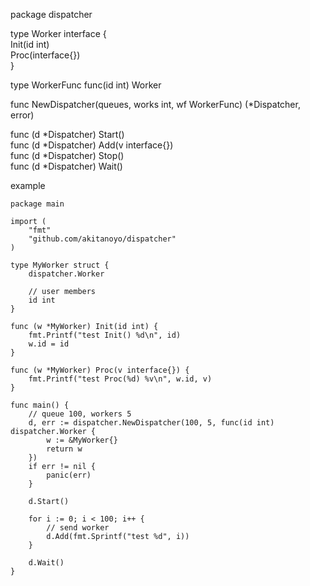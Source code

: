 package dispatcher

type Worker interface {  
	Init(id int)  
	Proc(interface{})  
}  

type WorkerFunc func(id int) Worker  

func NewDispatcher(queues, works int, wf WorkerFunc) (*Dispatcher, error)  

func (d *Dispatcher) Start()  
func (d *Dispatcher) Add(v interface{})  
func (d *Dispatcher) Stop()  
func (d *Dispatcher) Wait()  


example
```
package main

import (
    "fmt"
	"github.com/akitanoyo/dispatcher"
)

type MyWorker struct {
    dispatcher.Worker

    // user members
    id int
}

func (w *MyWorker) Init(id int) {
    fmt.Printf("test Init() %d\n", id)
    w.id = id
}

func (w *MyWorker) Proc(v interface{}) {
    fmt.Printf("test Proc(%d) %v\n", w.id, v)
}

func main() {
    // queue 100, workers 5
    d, err := dispatcher.NewDispatcher(100, 5, func(id int) dispatcher.Worker {
        w := &MyWorker{}
        return w
    })
    if err != nil {
        panic(err)
    }

    d.Start()

    for i := 0; i < 100; i++ {
        // send worker
        d.Add(fmt.Sprintf("test %d", i))
    }

    d.Wait()
}
```
